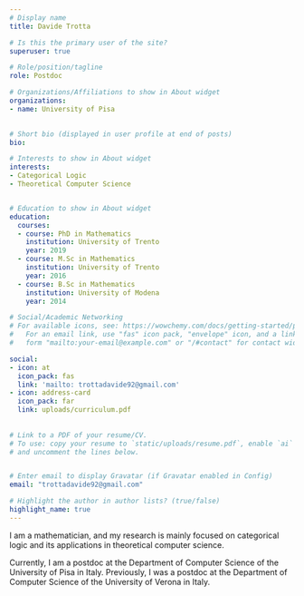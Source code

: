 ```yaml
---
# Display name
title: Davide Trotta

# Is this the primary user of the site?
superuser: true

# Role/position/tagline
role: Postdoc

# Organizations/Affiliations to show in About widget
organizations:
- name: University of Pisa
  

# Short bio (displayed in user profile at end of posts)
bio: 

# Interests to show in About widget
interests:
- Categorical Logic
- Theoretical Computer Science


# Education to show in About widget
education:
  courses:
  - course: PhD in Mathematics
    institution: University of Trento
    year: 2019
  - course: M.Sc in Mathematics
    institution: University of Trento
    year: 2016
  - course: B.Sc in Mathematics
    institution: University of Modena
    year: 2014

# Social/Academic Networking
# For available icons, see: https://wowchemy.com/docs/getting-started/page-builder/#icons
#   For an email link, use "fas" icon pack, "envelope" icon, and a link in the
#   form "mailto:your-email@example.com" or "/#contact" for contact widget.

social:
- icon: at
  icon_pack: fas
  link: 'mailto: trottadavide92@gmail.com'
- icon: address-card
  icon_pack: far
  link: uploads/curriculum.pdf
  
  
# Link to a PDF of your resume/CV.
# To use: copy your resume to `static/uploads/resume.pdf`, enable `ai` icons in `params.toml`, 
# and uncomment the lines below.


# Enter email to display Gravatar (if Gravatar enabled in Config)
email: "trottadavide92@gmail.com"

# Highlight the author in author lists? (true/false)
highlight_name: true
---
```


I am a mathematician, and my research is mainly focused on categorical logic and its applications in theoretical computer science. 


Currently, I am a postdoc  at the Department of Computer Science of the University of Pisa in Italy. Previously, I was a postdoc at the Department of Computer Science of the University of Verona in Italy.
